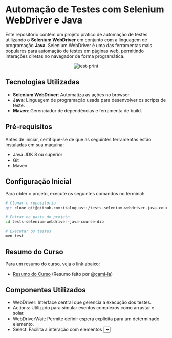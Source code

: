 # Automação de Testes com Selenium WebDriver e Java

Este repositório contém um projeto prático de automação de testes utilizando o **Selenium WebDriver** em conjunto com a linguagem de programação **Java**. Selenium WebDriver é uma das ferramentas mais populares para automação de testes em páginas web, permitindo interações diretas no navegador de forma programática.

<div align="center">
  <img src="https://github.com/user-attachments/assets/861c5cf4-625a-4ca1-a65d-e9fb1757e340" alt="test-print" />
</div>

## Tecnologias Utilizadas

- **Selenium WebDriver**: Automatiza as ações no browser.
- **Java**: Linguagem de programação usada para desenvolver os scripts de teste.
- **Maven**: Gerenciador de dependências e ferramenta de build.

## Pré-requisitos

Antes de iniciar, certifique-se de que as seguintes ferramentas estão instaladas em sua máquina:

- Java JDK 8 ou superior
- Git
- Maven

## Configuração Inicial


Para obter o projeto, execute os seguintes comandos no terminal:

  ```bash
  # Clonar o repositório
  git clone git@github.com:italoguasti/tests-selenium-webdriver-java-course-dio.git
  
  # Entrar na pasta do projeto
  cd tests-selenium-webdriver-java-course-dio
  
  # Executar os testes
  mvn test
  ```

## Resumo do Curso

Para um resumo do curso, veja o link abaixo:

- [Resumo do Curso](https://gist.github.com/cami-la/119f7cb54b994ff44fda12f23e9689da) (Resumo feito por [@cami-la](https://github.com/cami-la))

## Componentes Utilizados

- WebDriver: Interface central que gerencia a execução dos testes.
- Actions: Utilizado para simular eventos complexos como arrastar e solar.
- WebDriverWait: Permite definir espera explícita para um determinado elemento.
- Select: Facilita a interação com elementos <select> do HTML.
